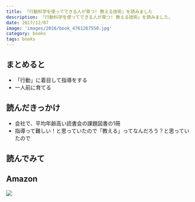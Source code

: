 ```yaml
---
title: 「行動科学を使ってできる人が育つ! 教える技術」を読みました
description: 「行動科学を使ってできる人が育つ! 教える技術」を読みました。
date: 2017/12/07
image: 'images/2016/book_4761267550.jpg'
category: books
tags: books
---
```


## まとめると

- 「行動」に着目して指導をする
- 一人前に育てる

## 読んだきっかけ

- 会社で、平均年齢高い読書会の課題図書の1冊
- 指導って難しい！と思っていたので「教える」ってなんだろう？と思っていたので

## 読んでみて

## Amazon

[![](http://images-jp.amazon.com/images/P/4761267550.09.MAIN._SCLZZZZZZZ_.jpg)](https://www.amazon.co.jp/dp/4761267550/)

